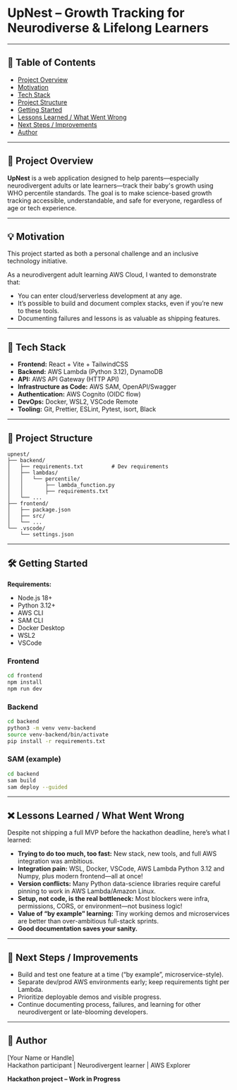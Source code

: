 # UpNest – Growth Tracking for Neurodiverse & Lifelong Learners

---

## 🏁 Table of Contents

- [Project Overview](#-project-overview)
- [Motivation](#-motivation)
- [Tech Stack](#-tech-stack)
- [Project Structure](#-project-structure)
- [Getting Started](#-getting-started)
- [Lessons Learned / What Went Wrong](#-lessons-learned--what-went-wrong)
- [Next Steps / Improvements](#-next-steps--improvements)
- [Author](#-author)

---

## 🚀 Project Overview

**UpNest** is a web application designed to help parents—especially neurodivergent adults or late learners—track their baby's growth using WHO percentile standards. The goal is to make science-based growth tracking accessible, understandable, and safe for everyone, regardless of age or tech experience.

---

## 💡 Motivation

This project started as both a personal challenge and an inclusive technology initiative.

As a neurodivergent adult learning AWS Cloud, I wanted to demonstrate that:
- You can enter cloud/serverless development at any age.
- It’s possible to build and document complex stacks, even if you’re new to these tools.
- Documenting failures and lessons is as valuable as shipping features.

---

## 🧩 Tech Stack

- **Frontend:** React + Vite + TailwindCSS
- **Backend:** AWS Lambda (Python 3.12), DynamoDB
- **API:** AWS API Gateway (HTTP API)
- **Infrastructure as Code:** AWS SAM, OpenAPI/Swagger
- **Authentication:** AWS Cognito (OIDC flow)
- **DevOps:** Docker, WSL2, VSCode Remote
- **Tooling:** Git, Prettier, ESLint, Pytest, isort, Black

---

## 📂 Project Structure

```plaintext
upnest/
├── backend/
│   ├── requirements.txt         # Dev requirements
│   ├── lambdas/
│   │   └── percentile/
│   │       ├── lambda_function.py
│   │       ├── requirements.txt
│   └── ...
├── frontend/
│   ├── package.json
│   ├── src/
│   └── ...
└── .vscode/
    └── settings.json
```

---

## 🛠️ Getting Started

**Requirements:**
- Node.js 18+
- Python 3.12+
- AWS CLI
- SAM CLI
- Docker Desktop
- WSL2
- VSCode

### Frontend

```bash
cd frontend
npm install
npm run dev
```

### Backend

```bash
cd backend
python3 -m venv venv-backend
source venv-backend/bin/activate
pip install -r requirements.txt
```

### SAM (example)

```bash
cd backend
sam build
sam deploy --guided
```

---

## ❌ Lessons Learned / What Went Wrong

Despite not shipping a full MVP before the hackathon deadline, here’s what I learned:

- **Trying to do too much, too fast:** New stack, new tools, and full AWS integration was ambitious.
- **Integration pain:** WSL, Docker, VSCode, AWS Lambda Python 3.12 and Numpy, plus modern frontend—all at once!
- **Version conflicts:** Many Python data-science libraries require careful pinning to work in AWS Lambda/Amazon Linux.
- **Setup, not code, is the real bottleneck:** Most blockers were infra, permissions, CORS, or environment—not business logic!
- **Value of “by example” learning:** Tiny working demos and microservices are better than over-ambitious full-stack sprints.
- **Good documentation saves your sanity.**

---

## 🙌 Next Steps / Improvements

- Build and test one feature at a time (“by example”, microservice-style).
- Separate dev/prod AWS environments early; keep requirements tight per Lambda.
- Prioritize deployable demos and visible progress.
- Continue documenting process, failures, and learning for other neurodivergent or late-blooming developers.

---

## 👤 Author

[Your Name or Handle]  
Hackathon participant | Neurodivergent learner | AWS Explorer

**Hackathon project – Work in Progress**